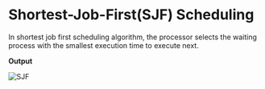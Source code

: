 # Shortest-Job-First(SJF) Scheduling

In shortest job first scheduling algorithm, the processor selects the waiting process with the smallest execution time to execute next.

**Output**

![SJF](https://user-images.githubusercontent.com/37344605/58371753-ed230400-7f35-11e9-9580-4255ed4b0d38.png)

